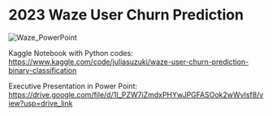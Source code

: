 # 2023 Waze User Churn Prediction

![Waze_PowerPoint](https://github.com/juliafsuzuki/202310_Waze-User-Churn-Prediction/assets/77695324/9461b626-1bc0-45e2-ad39-884e391cbd84)

Kaggle Notebook with Python codes: 
https://www.kaggle.com/code/juliasuzuki/waze-user-churn-prediction-binary-classification 

Executive Presentation in Power Point: 
https://drive.google.com/file/d/1I_PZW7iZmdxPHYwJPGFASOok2wWvIsf8/view?usp=drive_link  
